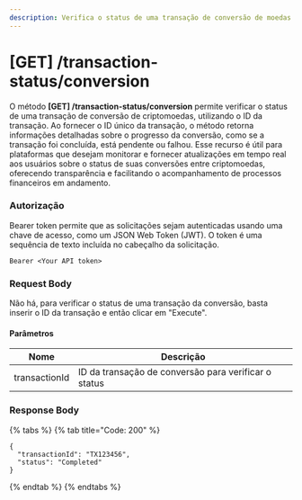 ```yaml
---
description: Verifica o status de uma transação de conversão de moedas pelo ID da transação
---
```


# \[GET] /transaction-status/conversion

O método **\[GET] /transaction-status/conversion** permite verificar o status de uma transação de conversão de criptomoedas, utilizando o ID da transação. Ao fornecer o ID único da transação, o método retorna informações detalhadas sobre o progresso da conversão, como se a transação foi concluída, está pendente ou falhou. Esse recurso é útil para plataformas que desejam monitorar e fornecer atualizações em tempo real aos usuários sobre o status de suas conversões entre criptomoedas, oferecendo transparência e facilitando o acompanhamento de processos financeiros em andamento.

### Autorização

Bearer token permite que as solicitações sejam autenticadas usando uma chave de acesso, como um JSON Web Token (JWT). O token é uma sequência de texto incluída no cabeçalho da solicitação.

```
Bearer <Your API token>
```

### Request Body

Não há, para verificar o status de uma transação da conversão, basta inserir o ID da transação e então clicar em "Execute".

#### Parâmetros

| Nome          | Descrição                                            |
| ------------- | ---------------------------------------------------- |
| transactionId | ID da transação de conversão para verificar o status |

### Response Body

{% tabs %}
{% tab title="Code: 200" %}
```
{
  "transactionId": "TX123456",
  "status": "Completed"
}
```
{% endtab %}
{% endtabs %}
